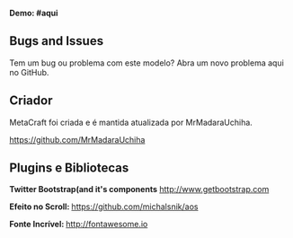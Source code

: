 <b>Demo: #aqui</b>

<h2>Bugs and Issues</h2>

Tem um bug ou problema com este modelo? Abra um novo problema aqui no GitHub.


<h2>Criador</h2>

MetaCraft foi criada e é mantida atualizada por MrMadaraUchiha.

https://github.com/MrMadaraUchiha<br>

<h2>Plugins e Bibliotecas</h2>

<b>Twitter Bootstrap(and it's components</b>
http://www.getbootstrap.com<br>

<b>Efeito no Scroll: </b>
https://github.com/michalsnik/aos<br>

<b>Fonte Incrível: </b>
http://fontawesome.io<br>

<h3 style="color: red;"></h3>
